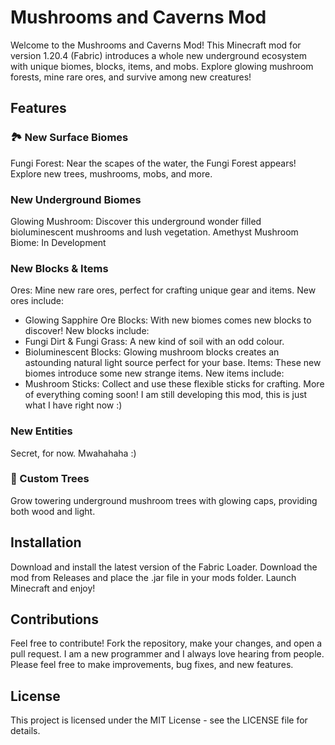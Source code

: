 # Mushrooms and Caverns Mod
Welcome to the Mushrooms and Caverns Mod! This Minecraft mod for version 1.20.4 (Fabric) introduces a whole new underground ecosystem with unique biomes, blocks, items, and mobs. Explore glowing mushroom forests, mine rare ores, and survive among new creatures!

## Features
### 🏞️ New Surface Biomes
Fungi Forest: Near the scapes of the water, the Fungi Forest appears! Explore new trees, mushrooms, mobs, and more.
### New Underground Biomes
Glowing Mushroom: Discover this underground wonder filled bioluminescent mushrooms and lush vegetation.
Amethyst Mushroom Biome: In Development
### New Blocks & Items
Ores: Mine new rare ores, perfect for crafting unique gear and items. New ores include:
* Glowing Sapphire Ore
Blocks: With new biomes comes new blocks to discover! New blocks include:
* Fungi Dirt & Fungi Grass: A new kind of soil with an odd colour.
* Bioluminescent Blocks: Glowing mushroom blocks creates an astounding natural light source perfect for your base.
Items: These new biomes introduce some new strange items. New items include:
* Mushroom Sticks: Collect and use these flexible sticks for crafting.
More of everything coming soon! I am still developing this mod, this is just what I have right now :)
### New Entities
Secret, for now. Mwahahaha :)
### 🌳 Custom Trees
Grow towering underground mushroom trees with glowing caps, providing both wood and light.
## Installation
Download and install the latest version of the Fabric Loader.
Download the mod from Releases and place the .jar file in your mods folder.
Launch Minecraft and enjoy!
## Contributions
Feel free to contribute! Fork the repository, make your changes, and open a pull request. I am a new programmer and I always love hearing from people. Please feel free to make improvements, bug fixes, and new features.
## License
This project is licensed under the MIT License - see the LICENSE file for details.
